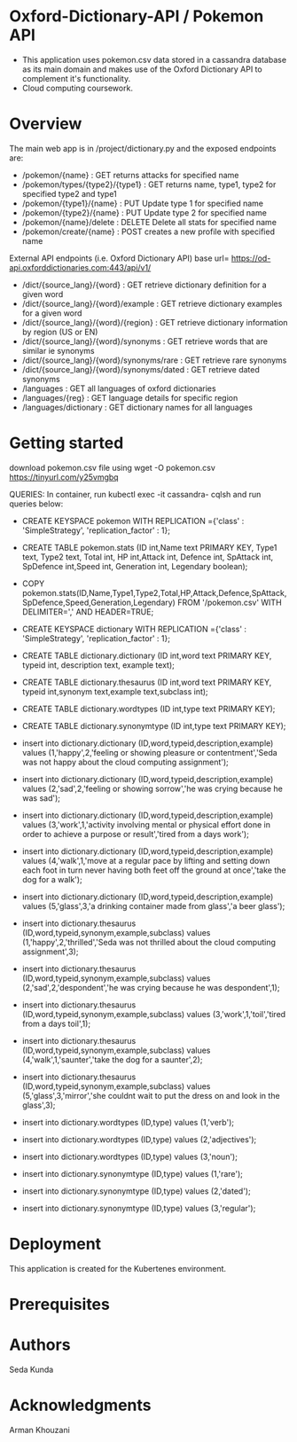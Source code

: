 # Oxford-Dictionary-API / Pokemon API
- This application uses pokemon.csv data stored in a cassandra database as its main domain and makes use of the Oxford Dictionary API to complement it's functionality.
- Cloud computing coursework.

# Overview
The main web app is in /project/dictionary.py and the exposed endpoints are:

- /pokemon/{name} : GET returns attacks for specified name
- /pokemon/types/{type2}/{type1} : GET returns name, type1, type2 for specified type2 and type1
- /pokemon/{type1}/{name} : PUT Update type 1 for specified name
- /pokemon/{type2}/{name} : PUT Update type 2 for specified name
- /pokemon/{name}/delete : DELETE Delete all stats for specified name
- /pokemon/create/{name} : POST creates a new profile with specified name

External API endpoints (i.e. Oxford Dictionary API)
base url= https://od-api.oxforddictionaries.com:443/api/v1/
- /dict/{source_lang}/{word} : GET retrieve dictionary definition for a given word
- /dict/{source_lang}/{word}/example : GET retrieve dictionary examples for a given word
- /dict/{source_lang}/{word}/{region} : GET retrieve dictionary information by region (US or EN)
- /dict/{source_lang}/{word}/synonyms : GET retrieve words that are similar ie synonyms
- /dict/{source_lang}/{word}/synonyms/rare : GET retrieve rare synonyms
- /dict/{source_lang}/{word}/synonyms/dated : GET retrieve dated synonyms
- /languages : GET all languages of oxford dictionaries
- /languages/{reg} : GET language details for specific region
- /languages/dictionary : GET dictionary names for all languages

# Getting started
download pokemon.csv file using wget -O pokemon.csv https://tinyurl.com/y25vmgbq

QUERIES:
In container, run kubectl exec -it cassandra-<specific-name> cqlsh and run queries below:

- CREATE KEYSPACE pokemon WITH REPLICATION ={'class' : 'SimpleStrategy', 'replication_factor' : 1};
- CREATE TABLE pokemon.stats (ID int,Name text PRIMARY KEY, Type1 text, Type2 text, Total int, HP int,Attack int, Defence int, SpAttack int, SpDefence int,Speed int, Generation int, Legendary boolean);
- COPY pokemon.stats(ID,Name,Type1,Type2,Total,HP,Attack,Defence,SpAttack,SpDefence,Speed,Generation,Legendary) FROM '/pokemon.csv' WITH DELIMITER=',' AND HEADER=TRUE;

- CREATE KEYSPACE dictionary WITH REPLICATION ={'class' : 'SimpleStrategy', 'replication_factor' : 1};
- CREATE TABLE dictionary.dictionary (ID int,word text PRIMARY KEY, typeid int, description text, example text);
- CREATE TABLE dictionary.thesaurus (ID int,word text PRIMARY KEY, typeid int,synonym text,example text,subclass int);
- CREATE TABLE dictionary.wordtypes (ID int,type text PRIMARY KEY);
- CREATE TABLE dictionary.synonymtype (ID int,type text PRIMARY KEY);
- insert into dictionary.dictionary (ID,word,typeid,description,example) values (1,'happy',2,'feeling or showing pleasure or contentment','Seda was not happy about the cloud computing assignment');
- insert into dictionary.dictionary (ID,word,typeid,description,example) values (2,'sad',2,'feeling or showing sorrow','he was crying because he was sad');
- insert into dictionary.dictionary (ID,word,typeid,description,example) values (3,'work',1,'activity involving mental or physical effort done in order to achieve a purpose or result','tired from a days work');
- insert into dictionary.dictionary (ID,word,typeid,description,example) values (4,'walk',1,'move at a regular pace by lifting and setting down each foot in turn never having both feet off the ground at once','take the dog for a walk');
- insert into dictionary.dictionary (ID,word,typeid,description,example) values (5,'glass',3,'a drinking container made from glass','a beer glass');
- insert into dictionary.thesaurus (ID,word,typeid,synonym,example,subclass) values (1,'happy',2,'thrilled','Seda was not thrilled about the cloud computing assignment',3);
- insert into dictionary.thesaurus (ID,word,typeid,synonym,example,subclass) values (2,'sad',2,'despondent','he was crying because he was despondent',1);
- insert into dictionary.thesaurus (ID,word,typeid,synonym,example,subclass) values (3,'work',1,'toil','tired from a days toil',1);
- insert into dictionary.thesaurus (ID,word,typeid,synonym,example,subclass) values (4,'walk',1,'saunter','take the dog for a saunter',2);
- insert into dictionary.thesaurus (ID,word,typeid,synonym,example,subclass) values (5,'glass',3,'mirror','she couldnt wait to put the dress on and look in the glass',3);
- insert into dictionary.wordtypes (ID,type) values (1,'verb');
- insert into dictionary.wordtypes (ID,type) values (2,'adjectives');
- insert into dictionary.wordtypes (ID,type) values (3,'noun');
- insert into dictionary.synonymtype (ID,type) values (1,'rare');
- insert into dictionary.synonymtype (ID,type) values (2,'dated');
- insert into dictionary.synonymtype (ID,type) values (3,'regular');

# Deployment
This application is created for the Kubertenes environment.

# Prerequisites

# Authors
Seda Kunda

# Acknowledgments
Arman Khouzani
